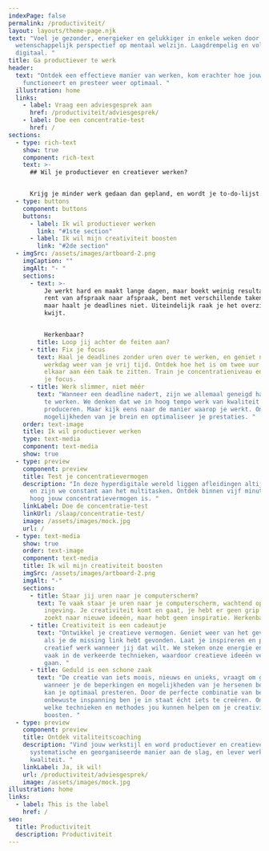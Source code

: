```yaml
---
indexPage: false
permalink: /productiviteit/
layout: layouts/theme-page.njk
text: "Voel je gezonder, energieker en gelukkiger in enkele weken door een uniek
  wetenschappelijk perspectief op mentaal welzijn. Laagdrempelig en volledig
  digitaal. "
title: Ga productiever te werk
header:
  text: "Ontdek een effectieve manier van werken, kom erachter hoe jouw brein
    functioneert en presteer weer optimaal. "
  illustration: home
  links:
    - label: Vraag een adviesgesprek aan
      href: /productiviteit/adviesgesprek/
    - label: Doe een concentratie-test
      href: /
sections:
  - type: rich-text
    show: true
    component: rich-text
    text: >-
      ## Wil je productiever en creatiever werken?


      Krijg je minder werk gedaan dan gepland, en wordt je to-do-lijst alleen maar langer? Zit je tegen beter weten in te wachten op een creatieve ingeving? Ontdek hoe je productiever én creatiever wordt in je werk.
  - type: buttons
    component: buttons
    buttons:
      - label: Ik wil productiever werken
        link: "#1ste section"
      - label: Ik wil mijn creativiteit boosten
        link: "#2de section"
  - imgSrc: /assets/images/artboard-2.png
    imgCaption: ""
    imgAlt: "- "
    sections:
      - text: >-
          Je werkt hard en maakt lange dagen, maar boekt weinig resultaat. Je
          rent van afspraak naar afspraak, bent met verschillende taken bezig,
          maar haalt je deadlines niet. Uiteindelijk raak je het overzicht
          kwijt. 


          Herkenbaar? 
        title: Loop jij achter de feiten aan?
      - title: Fix je focus
        text: Haal je deadlines zonder uren over te werken, en geniet na een succesvolle
          werkdag weer van je vrij tijd. Ontdek hoe het is om twee uur achter
          elkaar aan één taak te zitten. Train je concentratieniveau en herwin
          je focus.
      - title: Werk slimmer, niet méér
        text: "Wanneer een deadline nadert, zijn we allemaal geneigd harder en sneller
          te werken. We denken dat we in hoog tempo werk van kwaliteit kunnen
          produceren. Maar kijk eens naar de manier waarop je werkt. Ontdek de
          mogelijkheden van je brein en optimaliseer je prestaties. "
    order: text-image
    title: Ik wil productiever werken
    type: text-media
    component: text-media
    show: true
  - type: preview
    component: preview
    title: Test je concentratievermogen
    description: "In deze hyperdigitale wereld liggen afleidingen altijd op de loer
      en zijn we constant aan het multitasken. Ontdek binnen vijf minuten hoe
      hoog jouw concentratievermogen is. "
    linkLabel: Doe de concentratie-test
    linkUrl: /slaap/concentratie-test/
    image: /assets/images/mock.jpg
    url: /
  - type: text-media
    show: true
    order: text-image
    component: text-media
    title: Ik wil mijn creativiteit boosten
    imgSrc: /assets/images/artboard-2.png
    imgAlt: "-"
    sections:
      - title: Staar jij uren naar je computerscherm?
        text: Te vaak staar je uren naar je computerscherm, wachtend op een creatieve
          ingeving. Je creativiteit komt en gaat, je hebt er geen grip op. Je
          zoekt naar nieuwe ideeën, maar hebt geen inspiratie. Herkenbaar?
      - title: Creativiteit is een cadeautje
        text: "Ontwikkel je creatieve vermogen. Geniet weer van het gevoel dat je krijgt
          als je de missing link hebt gevonden. Laat je inspireren en produceer
          creatief werk wanneer jij dat wilt. We steken onze energie en tijd
          vaak in de verkeerde technieken, waardoor creatieve ideeën verloren
          gaan. "
      - title: Geduld is een schone zaak
        text: "De creatie van iets moois, nieuws en unieks, vraagt om geduld. Alleen
          wanneer je de beperkingen en mogelijkheden van je hersenen begrijpt,
          kan je optimaal presteren. Door de perfecte combinatie van bewuste en
          onbewuste inspanning ben je in staat écht iets te creëren. Ontdek
          welke technieken en methodes jou kunnen helpen om je creativiteit te
          boosten. "
  - type: preview
    component: preview
    title: Ontdek vitaliteitscoaching
    description: "Vind jouw werkstijl en word productiever en creatiever. Ga op een
      systematische en georganiseerde manier aan de slag, en lever werk van
      kwaliteit. "
    linkLabel: Ja, ik wil!
    url: /productiviteit/adviesgesprek/
    image: /assets/images/mock.jpg
illustration: home
links:
  - label: This is the label
    href: /
seo:
  title: Productiviteit
  description: Productiviteit
---
```

